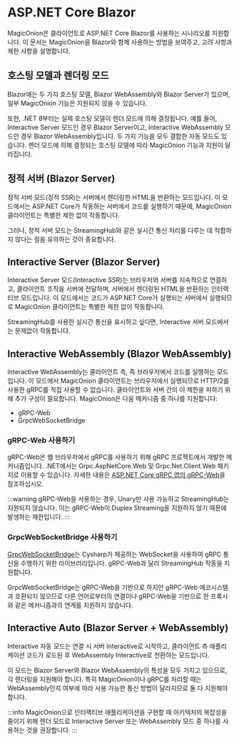# ASP.NET Core Blazor

MagicOnion은 클라이언트로 ASP.NET Core Blazor를 사용하는 시나리오를 지원합니다. 이 문서는 MagicOnion을 Blazor와 함께 사용하는 방법을 보여주고, 고려 사항과 제한 사항을 설명합니다.

## 호스팅 모델과 렌더링 모드
Blazor에는 두 가지 호스팅 모델, Blazor WebAssembly와 Blazor Server가 있으며, 일부 MagicOnion 기능은 지원되지 않을 수 있습니다.

또한, .NET 8부터는 실제 호스팅 모델이 렌더 모드에 의해 결정됩니다. 예를 들어, Interactive Server 모드인 경우 Blazor Server이고, Interactive WebAssembly 모드인 경우 Blazor WebAssembly입니다. 두 가지 기능을 모두 결합한 자동 모드도 있습니다. 렌더 모드에 의해 결정되는 호스팅 모델에 따라 MagicOnion 기능과 지원이 달라집니다.

## 정적 서버 (Blazor Server)
정적 서버 모드(정적 SSR)는 서버에서 렌더링한 HTML을 반환하는 모드입니다. 이 모드에서는 ASP.NET Core가 작동하는 서버에서 코드를 실행하기 때문에, MagicOnion 클라이언트는 특별한 제한 없이 작동합니다.

그러나, 정적 서버 모드는 StreamingHub와 같은 실시간 통신 처리를 다루는 데 적합하지 않다는 점을 유의하는 것이 중요합니다.

## Interactive Server (Blazor Server)

Interactive Server 모드(Interactive SSR)는 브라우저와 서버를 지속적으로 연결하고, 클라이언트 조작을 서버에 전달하며, 서버에서 렌더링된 HTML을 반환하는 인터랙티브 모드입니다. 이 모드에서는 코드가 ASP.NET Core가 실행되는 서버에서 실행되므로 MagicOnion 클라이언트는 특별한 제한 없이 작동합니다.

StreamingHub를 사용한 실시간 통신을 표시하고 싶다면, Interactive 서버 모드에서는 문제없이 작동합니다.

## Interactive WebAssembly (Blazor WebAssembly)

Interactive WebAssembly는 클라이언트 측, 즉 브라우저에서 코드를 실행하는 모드입니다. 이 모드에서 MagicOnion 클라이언트는 브라우저에서 실행되므로 HTTP/2를 사용한 gRPC를 직접 사용할 수 없습니다. 클라이언트와 서버 간의 이 제한을 피하기 위해 추가 구성이 필요합니다. MagicOnion은 다음 메커니즘 중 하나를 지원합니다:

- gRPC-Web
- GrpcWebSocketBridge

### gRPC-Web 사용하기

gRPC-Web은 웹 브라우저에서 gRPC를 사용하기 위해 gRPC 프로젝트에서 개발한 메커니즘입니다. .NET에서는 Grpc.AspNetCore.Web 및 Grpc.Net.Client.Web 패키지로 이용할 수 있습니다. 자세한 내용은 [ASP.NET Core gRPC 앱의 gRPC-Web](https://learn.microsoft.com/ko-kr/aspnet/core/grpc/grpcweb?view=aspnetcore-9.0)을 참조하십시오.

:::warning
gRPC-Web을 사용하는 경우, Unary만 사용 가능하고 StreamingHub는 지원되지 않습니다. 이는 gRPC-Web이 Duplex Streaming을 지원하지 않기 때문에 발생하는 제한입니다.
:::

### GrpcWebSocketBridge 사용하기

[GrpcWebSocketBridge](https://github.com/Cysharp/GrpcWebSocketBridge)는 Cysharp가 제공하는 WebSocket을 사용하여 gRPC 통신을 수행하기 위한 라이브러리입니다. gRPC-Web과 달리 StreamingHub 작동을 지원합니다.

GrpcWebSocketBridge는 gRPC-Web을 기반으로 하지만 gRPC-Web 에코시스템과 호환되지 않으므로 다른 언어로부터의 연결이나 gRPC-Web을 기반으로 한 프록시와 같은 메커니즘과의 연계를 지원하지 않습니다.

## Interactive Auto (Blazor Server + WebAssembly)

Interactive 자동 모드는 연결 시 서버 Interactive로 시작하고, 클라이언트 측 애플리케이션 코드가 로드된 후 WebAssembly Interactive로 전환하는 모드입니다.

이 모드는 Blazor Server와 Blazor WebAssembly의 특성을 모두 가지고 있으므로, 각 렌더링을 지원해야 합니다. 특히 MagicOnion이나 gRPC를 처리할 때는 WebAssembly인지 여부에 따라 사용 가능한 통신 방법이 달라지므로 둘 다 지원해야 합니다.

:::info
MagicOnion으로 인터랙티브 애플리케이션을 구현할 때 아키텍처의 복잡성을 줄이기 위해 렌더 모드로 Interactive Server 또는 WebAssembly 모드 중 하나를 사용하는 것을 권장합니다.
:::
